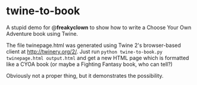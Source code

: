 twine-to-book
=============

A stupid demo for @__freakyclown__ to show how to write a Choose Your Own Adventure book using Twine.

The file twinepage.html was generated using Twine 2's browser-based client at http://twinery.org/2/. Just run `python twine-to-book.py twinepage.html output.html` and get a new HTML page which is formatted like a CYOA book (or maybe a Fighting Fantasy book, who can tell?)

Obviously not a proper thing, but it demonstrates the possibility.
